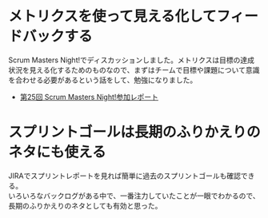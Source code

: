 # メトリクスを使って見える化してフィードバックする

 Scrum Masters Night!でディスカッションしました。メトリクスは目標の達成状況を見える化するためのものなので、まずはチームで目標や課題について意識を合わせる必要があるという話をして、勉強になりました。
  + [第25回 Scrum Masters Night!参加レポート](https://sonomirai.hatenablog.com/entry/2019/08/22/005323)

# スプリントゴールは長期のふりかえりのネタにも使える

JIRAでスプリントレポートを見れば簡単に過去のスプリントゴールも確認できる。  
いろいろなバックログがある中で、一番注力していたことが一眼でわかるので、  
長期のふりかえりのネタとしても有効と思った。
